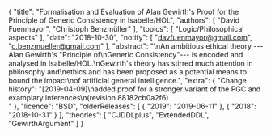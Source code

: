 {
    "title": "Formalisation and Evaluation of Alan Gewirth's Proof for the Principle of Generic Consistency in Isabelle/HOL",
    "authors": [
        "David Fuenmayor",
        "Christoph Benzmüller"
    ],
    "topics": [
        "Logic/Philosophical aspects"
    ],
    "date": "2018-10-30",
    "notify": [
        "davfuenmayor@gmail.com",
        "c.benzmueller@gmail.com"
    ],
    "abstract": "\nAn ambitious ethical theory ---Alan Gewirth's \"Principle of\nGeneric Consistency\"--- is encoded and analysed in Isabelle/HOL.\nGewirth's theory has stirred much attention in philosophy and\nethics and has been proposed as a potential means to bound the impact\nof artificial general intelligence.",
    "extra": {
        "Change history": "[2019-04-09]\nadded proof for a stronger variant of the PGC and examplary inferences\n(revision 88182cb0a2f6)<br>"
    },
    "licence": "BSD",
    "olderReleases": [
        {
            "2019": "2019-06-11"
        },
        {
            "2018": "2018-10-31"
        }
    ],
    "theories": [
        "CJDDLplus",
        "ExtendedDDL",
        "GewirthArgument"
    ]
}